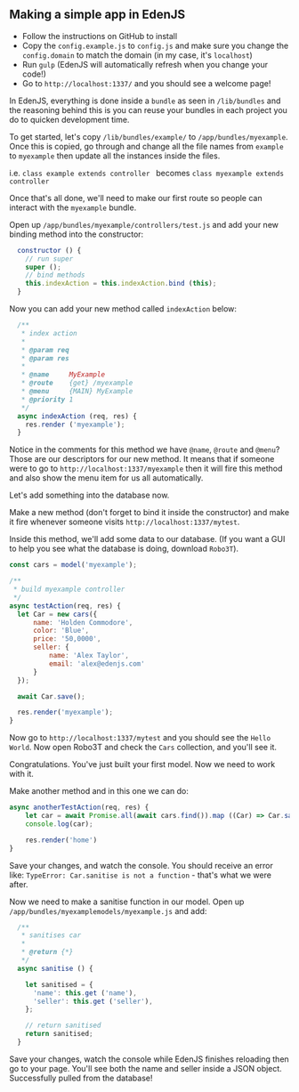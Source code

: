 ## Making a simple app in EdenJS

- Follow the instructions on GitHub to install
- Copy the `config.example.js` to `config.js` and make sure you change the `config.domain` to match the domain (in my case, it's `localhost`)
- Run `gulp` (EdenJS will automatically refresh when you change your code!)
- Go to `http://localhost:1337/` and you should see a welcome page!

In EdenJS, everything is done inside a `bundle` as seen in `/lib/bundles` and the reasoning behind this is you can reuse your bundles in each project you do to quicken development time.

To get started, let's copy `/lib/bundles/example/` to `/app/bundles/myexample`. Once this is copied, go through and change all the file names from `example` to `myexample` then update all the instances inside the files.

i.e. `class example extends controller ` becomes `class myexample extends controller`

Once that's all done, we'll need to make our first route so people can interact with the `myexample` bundle.

Open up `/app/bundles/myexample/controllers/test.js` and add your new binding method into the constructor:

```javascript
  constructor () {
    // run super
    super ();
    // bind methods
    this.indexAction = this.indexAction.bind (this);
  }
```

Now you can add your new method called `indexAction` below:

```javascript
  /**
   * index action
   *
   * @param req
   * @param res
   *
   * @name     MyExample
   * @route    {get} /myexample
   * @menu     {MAIN} MyExample
   * @priority 1
   */
  async indexAction (req, res) {
    res.render ('myexample');
  }
```

Notice in the comments for this method we have `@name`, `@route` and `@menu`? Those are our descriptors for our new method. It means that if someone were to go to `http://localhost:1337/myexample` then it will fire this method and also show the menu item for us all automatically.

Let's add something into the database now.

Make a new method (don't forget to bind it inside the constructor) and make it fire whenever someone visits `http://localhost:1337/mytest`.

Inside this method, we'll add some data to our database. (If you want a GUI to help you see what the database is doing, download `Robo3T`).

```javascript
const cars = model('myexample');

/**
 * build myexample controller
 */
async testAction(req, res) {
  let Car = new cars({
      name: 'Holden Commodore',
      color: 'Blue',
      price: '50,0000',
      seller: {
          name: 'Alex Taylor',
          email: 'alex@edenjs.com'
      }
  });

  await Car.save();

  res.render('myexample');
}
```

Now go to `http://localhost:1337/mytest` and you should see the `Hello World`. Now open Robo3T and check the `Cars` collection, and you'll see it.

Congratulations. You've just built your first model. Now we need to work with it.

Make another method and in this one we can do:

```javascript
async anotherTestAction(req, res) {
    let car = await Promise.all(await cars.find()).map ((Car) => Car.sanitise()));
    console.log(car);

    res.render('home')
}
```



Save your changes, and watch the console. You should receive an error like: `TypeError: Car.sanitise is not a function` - that's what we were after.

Now we need to make a sanitise function in our model. Open up `/app/bundles/myexamplemodels/myexample.js` and add:

```javascript
  /**
   * sanitises car
   *
   * @return {*}
   */
  async sanitise () {

    let sanitised = {
      'name': this.get ('name'),
      'seller': this.get ('seller'),
    };

    // return sanitised
    return sanitised;
  }
```



Save your changes, watch the console  while EdenJS finishes reloading then go to your page. You'll see both the name and seller inside a JSON object. Successfully pulled from the database!





